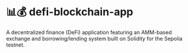 # 📊💰 defi-blockchain-app
A decentralized finance (DeFi) application featuring an AMM-based exchange and borrowing/lending system built on Solidity for the Sepolia testnet.
